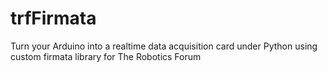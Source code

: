 # trfFirmata
Turn your Arduino into a realtime data acquisition card under Python using custom firmata library for The Robotics Forum
